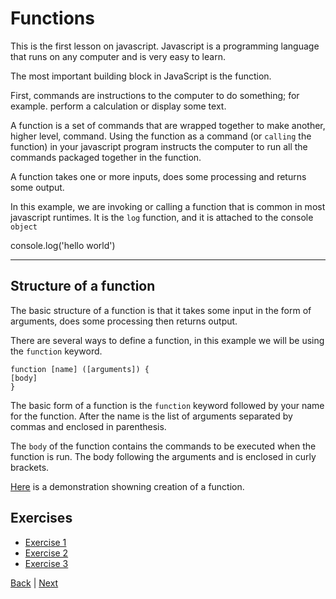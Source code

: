 # Functions

This is the first lesson on javascript. Javascript is a programming language that runs on any computer and is very easy to learn.

The most important building block in JavaScript is the function.

First, commands are instructions to the computer to do something; for example. perform a calculation or display some text.

A function is a set of commands that are wrapped together to make another, higher level, command.
Using the function as a command (or `calling` the function) in your javascript program instructs the computer to run all the commands packaged together in the function.

A function takes one or more inputs, does some processing and returns some output.

In this example, we are invoking or calling a function that is common in most javascript runtimes.  It is the `log` function, and it is attached to the console `object`

<!-- anywhere else on your page -->
<div class="tonic">
console.log('hello world')  
</div>

---

## Structure of a function ##

The basic structure of a function is that it takes some input in the form of arguments, does some processing then returns output.

There are several ways to define a function, in this example we will be using the `function` keyword.

```
function [name] ([arguments]) {
[body]
}
```

The basic form of a function is the `function` keyword followed by your name for the function. After the name is the list of arguments separated by commas and enclosed in parenthesis.

The `body` of the function contains the commands to be executed when the function is run. The body following the arguments and is enclosed in curly brackets.

[Here](/functions/demo) is a demonstration showning creation of a function.

## Exercises

- [Exercise 1](/functions/1)
- [Exercise 2](/functions/e2)
- [Exercise 3](/functions/3)

[Back](.) | [Next](nested-functions)
